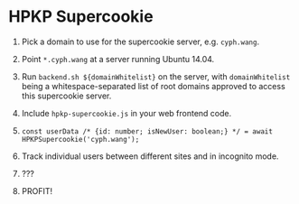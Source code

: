 # HPKP Supercookie

1. Pick a domain to use for the supercookie server, e.g. `cyph.wang`.

2. Point `*.cyph.wang` at a server running Ubuntu 14.04.

3. Run `backend.sh ${domainWhitelist}` on the server, with `domainWhitelist` being a
whitespace-separated list of root domains approved to access this supercookie server.

4. Include `hpkp-supercookie.js` in your web frontend code.

5. `const userData /* {id: number; isNewUser: boolean;} */ = await HPKPSupercookie('cyph.wang');`

6. Track individual users between different sites and in incognito mode.

7. ???

8. PROFIT!
